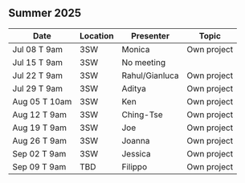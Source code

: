 ## Summer 2025

| Date            | Location   | Presenter                | Topic              |
|-----------------|------------|--------------------------|--------------------|
| Jul 08 T 9am    | 3SW        | Monica                   | Own project        |
| Jul 15 T 9am    | 3SW        | No meeting               |                    |
| Jul 22 T 9am    | 3SW        | Rahul/Gianluca           | Own project        |
| Jul 29 T 9am    | 3SW        | Aditya                   | Own project        |
| Aug 05 T 10am    | 3SW        | Ken                      | Own project        |
| Aug 12 T 9am    | 3SW        | Ching-Tse                | Own project        |
| Aug 19 T 9am    | 3SW        | Joe                      | Own project        |
| Aug 26 T 9am    | 3SW        | Joanna                   | Own project        |
| Sep 02 T 9am    | 3SW        | Jessica                  | Own project        |
| Sep 09 T 9am    | TBD        | Filippo                  | Own project        |
